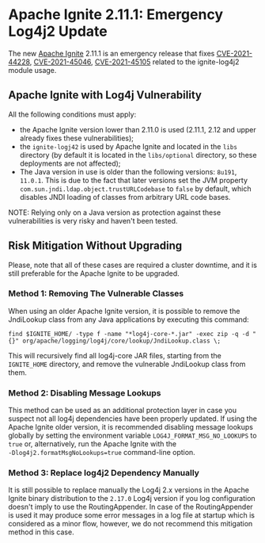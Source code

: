 # Apache Ignite 2.11.1: Emergency Log4j2 Update

The new [Apache Ignite](https://ignite.apache.org/) 2.11.1 is an emergency release that fixes 
[CVE-2021-44228](https://cve.mitre.org/cgi-bin/cvename.cgi?name=CVE-2021-44228), 
[CVE-2021-45046](https://cve.mitre.org/cgi-bin/cvename.cgi?name=CVE-2021-45046),
[CVE-2021-45105](https://cve.mitre.org/cgi-bin/cvename.cgi?name=CVE-2021-45105) related to the ignite-log4j2 module usage.

## Apache Ignite with Log4j Vulnerability

All the following conditions must apply:

* the Apache Ignite version lower than 2.11.0 is used (2.11.1, 2.12 and upper already fixes these vulnerabilities);
* the `ignite-logj42` is used by Apache Ignite and located in the `libs` directory (by default it is located in the `libs/optional` 
directory, so these deployments are not affected);
* The Java version in use is older than the following versions: `8u191`, `11.0.1`. This is due to the fact that later versions 
set the JVM property `com.sun.jndi.ldap.object.trustURLCodebase` to `false` by default, which disables JNDI loading of classes 
from arbitrary URL code bases. 

NOTE: Relying only on a Java version as protection against these vulnerabilities is very risky and haven't been tested.

## Risk Mitigation Without Upgrading

Please, note that all of these cases are required a cluster downtime, and it is still preferable for the Apache Ignite to be upgraded.

### Method 1: Removing The Vulnerable Classes

When using an older Apache Ignite version, it is possible to remove the JndiLookup class from any Java applications by 
executing this command:

```shell
find $IGNITE_HOME/ -type f -name "*log4j-core-*.jar" -exec zip -q -d "{}" org/apache/logging/log4j/core/lookup/JndiLookup.class \;
```

This will recursively find all log4j-core JAR files, starting from the `IGNITE_HOME` directory, and remove the vulnerable 
JndiLookup class from them.

### Method 2: Disabling Message Lookups

This method can be used as an additional protection layer in case you suspect not all log4j dependencies have been 
properly updated. If using the Apache Ignite older version, it is recommended disabling message lookups globally by 
setting the environment variable `LOG4J_FORMAT_MSG_NO_LOOKUPS` to `true` or, alternatively, run the Apache Ignite with 
the `‐Dlog4j2.formatMsgNoLookups=true` command-line option.

### Method 3: Replace log4j2 Dependency Manually

It is still possible to replace manually the Log4j 2.x versions in the Apache Ignite binary distribution to the `2.17.0` Log4j 
version if you log configuration doesn't imply to use the RoutingAppender. In case of the RoutingAppender is used it may produce 
some error messages in a log file at startup which is considered as a minor flow, however, we do not recommend this mitigation 
method in this case.